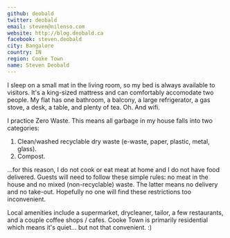 ```yaml
---
github: deobald
twitter: deobald
email: steven@nilenso.com
website: http://blog.deobald.ca
facebook: steven.deobald
city: Bangalore
country: IN
region: Cooke Town
name: Steven Deobald
---
```


I sleep on a small mat in the living room, so my bed is always available to visitors. It's a king-sized mattress and can comfortably accomodate two people. My flat has one bathroom, a balcony, a large refrigerator, a gas stove, a desk, a table, and plenty of tea. Oh. And wifi.

I practice Zero Waste. This means all garbage in my house falls into two categories:

1. Clean/washed recyclable dry waste (e-waste, paper, plastic, metal, glass).
2. Compost.

...for this reason, I do not cook or eat meat at home and I do not have food delivered. Guests will need to follow these simple rules: no meat in the house and no mixed (non-recyclable) waste. The latter means no delivery and no take-out. Hopefully no one will find these restrictions too inconvenient.

Local amenities include a supermarket, drycleaner, tailor, a few restaurants, and a couple coffee shops / cafes. Cooke Town is primarily residential which means it's quiet... but not that convenient. :)

